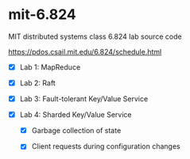 # mit-6.824
MIT distributed systems class 6.824 lab source code 

https://pdos.csail.mit.edu/6.824/schedule.html

- [x] Lab 1: MapReduce

- [x] Lab 2: Raft

- [x] Lab 3: Fault-tolerant Key/Value Service

- [x] Lab 4: Sharded Key/Value Service

    - [x] Garbage collection of state
    
    - [x] Client requests during configuration changes
